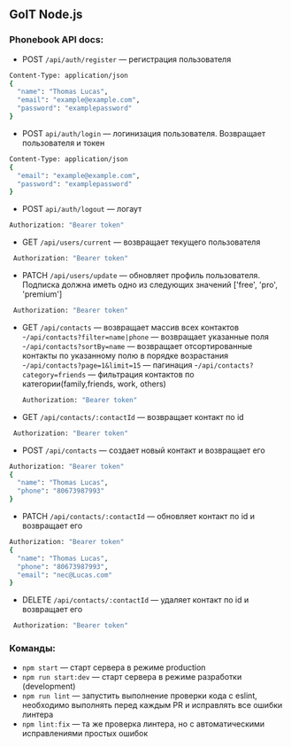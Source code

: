 ## GoIT Node.js

### Phonebook API docs:

- POST `/api/auth/register` &mdash; регистрация пользователя

```sh
Content-Type: application/json
{
  "name": "Thomas Lucas",
  "email": "example@example.com",
  "password": "examplepassword"
}

```

- POST `api/auth/login` &mdash; логинизация пользователя. Возвращает пользователя и токен

```sh
Content-Type: application/json
{
  "email": "example@example.com",
  "password": "examplepassword"
}

```

- POST `api/auth/logout` &mdash; логаут

```sh
Authorization: "Bearer token"

```

- GET `/api/users/current` &mdash; возвращает текущего пользователя

```sh
 Authorization: "Bearer token"
```

- PATCH `/api/users/update` &mdash; обновляет профиль пользователя. Подписка должна иметь одно из следующих значений ['free', 'pro', 'premium']

```sh
 Authorization: "Bearer token"
```

- GET `/api/contacts` &mdash; возвращает массив всех контактов
  -`/api/contacts?filter=name|phone` &mdash; возвращает указанные поля
  -`/api/contacts?sortBy=name` &mdash; возвращает отсортированные контакты по указанному полю в порядке возрастания
  -`/api/contacts?page=1&limit=15` &mdash; пагинация
  -`/api/contacts?category=friends` &mdash; фильтрация контактов по категории(family,friends, work, others)

  ```sh
  Authorization: "Bearer token"
  ```

- GET `/api/contacts/:contactId` &mdash; возвращает контакт по id

```sh
 Authorization: "Bearer token"
```

- POST `/api/contacts` &mdash; создает новый контакт и возвращает его

```sh
Authorization: "Bearer token"
{
  "name": "Thomas Lucas",
  "phone": "80673987993"
}

```

- PATCH `/api/contacts/:contactId` &mdash; обновляет контакт по id и возвращает его

```sh
Authorization: "Bearer token"
{
  "name": "Thomas Lucas",
  "phone": "80673987993",
  "email": "nec@Lucas.com"
}
```

- DELETE `/api/contacts/:contactId` &mdash; удаляет контакт по id и возвращает его

```sh
 Authorization: "Bearer token"
```

### Команды:

- `npm start` &mdash; старт сервера в режиме production
- `npm run start:dev` &mdash; старт сервера в режиме разработки (development)
- `npm run lint` &mdash; запустить выполнение проверки кода с eslint, необходимо выполнять перед каждым PR и исправлять все ошибки линтера
- `npm lint:fix` &mdash; та же проверка линтера, но с автоматическими исправлениями простых ошибок
